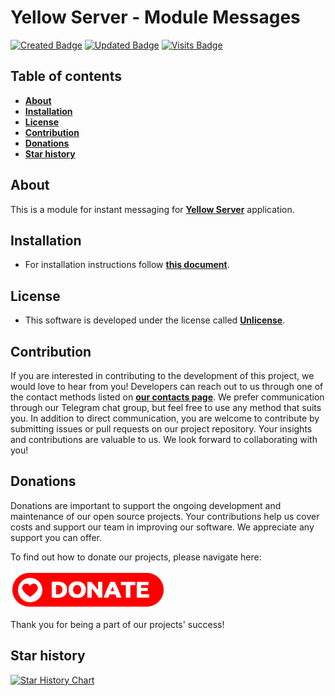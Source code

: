 # Yellow Server - Module Messages

[![Created Badge](https://badges.pufler.dev/created/libersoft-org/yellow-server-module-messages)](https://badges.pufler.dev) [![Updated Badge](https://badges.pufler.dev/updated/libersoft-org/yellow-server-module-messages)](https://badges.pufler.dev) [![Visits Badge](https://badges.pufler.dev/visits/libersoft-org/yellow-server-module-messages)](https://badges.pufler.dev)

## Table of contents

- [**About**](#about)
- [**Installation**](#installation)
- [**License**](#license)
- [**Contribution**](#contribution)
- [**Donations**](#donations)
- [**Star history**](#star-history)

## About

This is a module for instant messaging for [**Yellow Server**](https://github.com/libersoft-org/yellow-server/) application.

## Installation

- For installation instructions follow [**this document**](./INSTALL.md).

## License

- This software is developed under the license called [**Unlicense**](./LICENSE).

## Contribution

If you are interested in contributing to the development of this project, we would love to hear from you! Developers can reach out to us through one of the contact methods listed on [**our contacts page**](https://libersoft.org/contacts). We prefer communication through our Telegram chat group, but feel free to use any method that suits you.
In addition to direct communication, you are welcome to contribute by submitting issues or pull requests on our project repository. Your insights and contributions are valuable to us. We look forward to collaborating with you!

## Donations

Donations are important to support the ongoing development and maintenance of our open source projects. Your contributions help us cover costs and support our team in improving our software. We appreciate any support you can offer.

To find out how to donate our projects, please navigate here:

[![Donate](https://raw.githubusercontent.com/libersoft-org/documents/main/donate.png)](https://libersoft.org/donations)

Thank you for being a part of our projects' success!

## Star history

[![Star History Chart](https://api.star-history.com/svg?repos=libersoft-org/yellow-server-module-messages&type=Date)](https://star-history.com/#libersoft-org/yellow-server-module-messages&Date)
